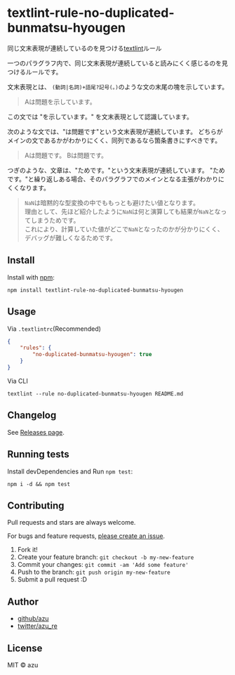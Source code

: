 # textlint-rule-no-duplicated-bunmatsu-hyougen

同じ文末表現が連続しているのを見つける[textlint](https://textlint.github.io/ "textlint")ルール

一つのパラグラフ内で、同じ文末表現が連続していると読みにくく感じるのを見つけるルールです。

文末表現とは、 `(動詞|名詞)+語尾?記号(。)`のような文の末尾の塊を示しています。

> Aは問題を示しています。

この文では "を示しています。" を文末表現として認識しています。

次のような文では、"は問題です"という文末表現が連続しています。
どちらがメインの文であるかがわかりにくく、同列であるなら箇条書きにすべきです。

> Aは問題です。
> Bは問題です。

つぎのような、文章は、"ためです。"という文末表現が連続しています。
"ためです。"と繰り返しある場合、そのパラグラフでのメインとなる主張がわかりにくくなります。

> `NaN`は暗黙的な型変換の中でももっとも避けたい値となります。  
> 理由として、先ほど紹介したように`NaN`は何と演算しても結果が`NaN`となってしまうためです。  
> これにより、計算していた値がどこで`NaN`となったのかが分かりにくく、デバッグが難しくなるためです。

## Install

Install with [npm](https://www.npmjs.com/):

    npm install textlint-rule-no-duplicated-bunmatsu-hyougen

## Usage

Via `.textlintrc`(Recommended)

```json
{
    "rules": {
        "no-duplicated-bunmatsu-hyougen": true
    }
}
```

Via CLI

```
textlint --rule no-duplicated-bunmatsu-hyougen README.md
```


## Changelog

See [Releases page](https://github.com/textlint-ja/textlint-rule-no-duplicated-bunmatsu-hyougen/releases).

## Running tests

Install devDependencies and Run `npm test`:

    npm i -d && npm test

## Contributing

Pull requests and stars are always welcome.

For bugs and feature requests, [please create an issue](https://github.com/textlint-ja/textlint-rule-no-duplicated-bunmatsu-hyougen/issues).

1. Fork it!
2. Create your feature branch: `git checkout -b my-new-feature`
3. Commit your changes: `git commit -am 'Add some feature'`
4. Push to the branch: `git push origin my-new-feature`
5. Submit a pull request :D

## Author

- [github/azu](https://github.com/azu)
- [twitter/azu_re](https://twitter.com/azu_re)

## License

MIT © azu
